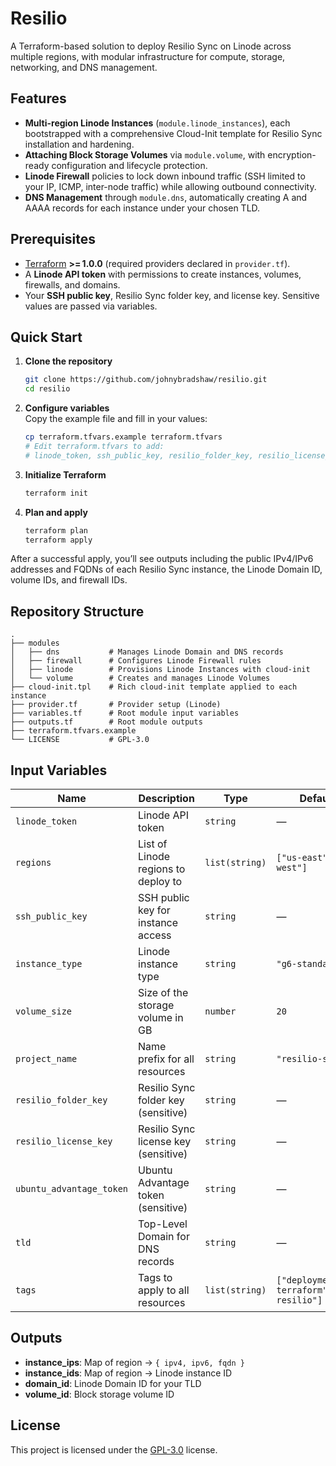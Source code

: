 # Resilio

A Terraform-based solution to deploy Resilio Sync on Linode across multiple regions, with modular infrastructure for compute, storage, networking, and DNS management.

## Features

- **Multi-region Linode Instances** (`module.linode_instances`), each bootstrapped with a comprehensive Cloud-Init template for Resilio Sync installation and hardening.
- **Attaching Block Storage Volumes** via `module.volume`, with encryption-ready configuration and lifecycle protection.
- **Linode Firewall** policies to lock down inbound traffic (SSH limited to your IP, ICMP, inter-node traffic) while allowing outbound connectivity.
- **DNS Management** through `module.dns`, automatically creating A and AAAA records for each instance under your chosen TLD.

## Prerequisites

- [Terraform](https://www.terraform.io/) **>= 1.0.0** (required providers declared in `provider.tf`).
- A **Linode API token** with permissions to create instances, volumes, firewalls, and domains.
- Your **SSH public key**, Resilio Sync folder key, and license key. Sensitive values are passed via variables.

## Quick Start

1. **Clone the repository**  

   ```bash
   git clone https://github.com/johnybradshaw/resilio.git
   cd resilio
   ```

2. **Configure variables**  
   Copy the example file and fill in your values:

   ```bash
   cp terraform.tfvars.example terraform.tfvars
   # Edit terraform.tfvars to add:
   # linode_token, ssh_public_key, resilio_folder_key, resilio_license_key, tld, etc.
   ```

3. **Initialize Terraform**  

   ```bash
   terraform init
   ```

4. **Plan and apply**  

   ```bash
   terraform plan
   terraform apply
   ```

After a successful apply, you’ll see outputs including the public IPv4/IPv6 addresses and FQDNs of each Resilio Sync instance, the Linode Domain ID, volume IDs, and firewall IDs.

## Repository Structure

```
.
├── modules
│   ├── dns           # Manages Linode Domain and DNS records
│   ├── firewall      # Configures Linode Firewall rules
│   ├── linode        # Provisions Linode Instances with cloud-init
│   └── volume        # Creates and manages Linode Volumes
├── cloud-init.tpl    # Rich cloud-init template applied to each instance
├── provider.tf       # Provider setup (Linode)
├── variables.tf      # Root module input variables
├── outputs.tf        # Root module outputs
├── terraform.tfvars.example
└── LICENSE           # GPL-3.0
```

## Input Variables

| Name                    | Description                                         | Type             | Default                          |
|-------------------------|-----------------------------------------------------|------------------|----------------------------------|
| `linode_token`          | Linode API token                                    | `string`         | —                                |
| `regions`               | List of Linode regions to deploy to                 | `list(string)`   | `["us-east", "eu-west"]`         |
| `ssh_public_key`        | SSH public key for instance access                  | `string`         | —                                |
| `instance_type`         | Linode instance type                                | `string`         | `"g6-standard-1"`                |
| `volume_size`           | Size of the storage volume in GB                    | `number`         | `20`                             |
| `project_name`          | Name prefix for all resources                       | `string`         | `"resilio-sync"`                 |
| `resilio_folder_key`    | Resilio Sync folder key (sensitive)                 | `string`         | —                                |
| `resilio_license_key`   | Resilio Sync license key (sensitive)                | `string`         | —                                |
| `ubuntu_advantage_token`| Ubuntu Advantage token (sensitive)                  | `string`         | —                                |
| `tld`                   | Top-Level Domain for DNS records                    | `string`         | —                                |
| `tags`                  | Tags to apply to all resources                      | `list(string)`   | `["deployment: terraform","app: resilio"]` |

## Outputs

- **instance_ips**: Map of region → `{ ipv4, ipv6, fqdn }`
- **instance_ids**: Map of region → Linode instance ID
- **domain_id**: Linode Domain ID for your TLD
- **volume_id**: Block storage volume ID

## License

This project is licensed under the [GPL-3.0](LICENSE) license.
